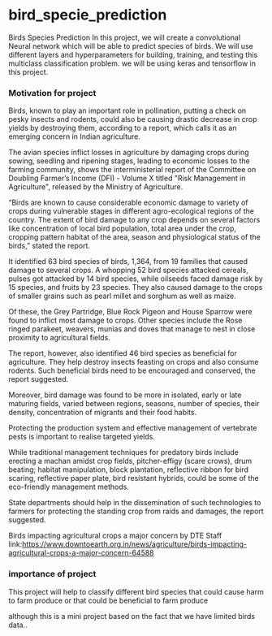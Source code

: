 # bird_specie_prediction

Birds Species Prediction
In this project, we will create a convolutional Neural network which will be able to predict species of birds. We will use different layers and hyperparameters for building, training, and testing this multiclass classification problem. we will be using keras and tensorflow in this project.

### Motivation for project
Birds, known to play an important role in pollination, putting a check on pesky insects and rodents, could also be causing drastic decrease in crop yields by destroying them, according to a report, which calls it as an emerging concern in Indian agriculture.

The avian species inflict losses in agriculture by damaging crops during sowing, seedling and ripening stages, leading to economic losses to the farming community, shows the interministerial report of the Committee on Doubling Farmer’s Income (DFI) - Volume X titled "Risk Management in Agriculture", released by the Ministry of Agriculture.

“Birds are known to cause considerable economic damage to variety of crops during vulnerable stages in different agro-ecological regions of the country. The extent of bird damage to any crop depends on several factors like concentration of local bird population, total area under the crop, cropping pattern habitat of the area, season and physiological status of the birds,” stated the report.

It identified 63 bird species of birds, 1,364, from 19 families that caused damage to several crops. A whopping 52 bird species attacked cereals, pulses got attacked by 14 bird species, while oilseeds faced damage risk by 15 species, and fruits by 23 species. They also caused damage to the crops of smaller grains such as pearl millet and sorghum as well as maize.

Of these, the Grey Partridge, Blue Rock Pigeon and House Sparrow were found to inflict most damage to crops. Other species include the Rose ringed parakeet, weavers, munias and doves that manage to nest in close proximity to agricultural fields.

The report, however, also identified 46 bird species as beneficial for agriculture. They help destroy insects feasting on crops and also consume rodents. Such beneficial birds need to be encouraged and conserved, the report suggested.

Moreover, bird damage was found to be more in isolated, early or late maturing fields, varied between regions, seasons, number of species, their density, concentration of migrants and their food habits.

Protecting the production system and effective management of vertebrate pests is important to realise targeted yields.

While traditional management techniques for predatory birds include erecting a machan amidst crop fields, pitcher-effigy (scare crows), drum beating; habitat manipulation, block plantation, reflective ribbon for bird scaring, reflective paper plate, bird resistant hybrids, could be some of the eco-friendly management methods.

State departments should help in the dissemination of such technologies to farmers for protecting the standing crop from raids and damages, the report suggested.

Birds impacting agricultural crops a major concern by DTE Staff
link:https://www.downtoearth.org.in/news/agriculture/birds-impacting-agricultural-crops-a-major-concern-64588

### importance of project
This project will help to classify different bird species that could cause harm to farm produce or that could be beneficial to farm produce

although this is a mini project based on the fact that we have limited birds data..
